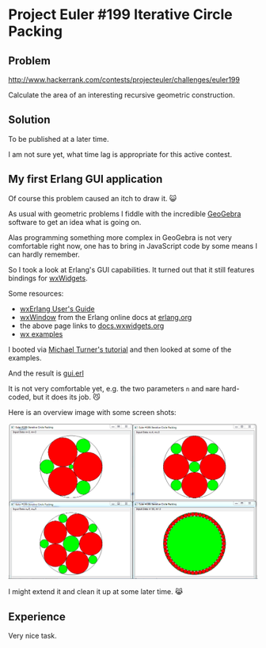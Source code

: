 # Project Euler #199 Iterative Circle Packing

## Problem
http://www.hackerrank.com/contests/projecteuler/challenges/euler199

Calculate the area of an interesting recursive geometric construction.


## Solution
To be published at a later time.

I am not sure yet, what time lag is appropriate for this active contest. 

## My first Erlang GUI application
Of course this problem caused an itch to draw it. :smiley_cat:

As usual with geometric problems I fiddle with the incredible [GeoGebra](https://www.geogebra.org)
software to get an idea what is going on. 

Alas programming something more complex in GeoGebra is not very comfortable
right now, one has to bring in JavaScript code by some means I can hardly
remember.

So I took a look at Erlang's GUI capabilities.
It turned out that it still features bindings for [wxWidgets](http://www.wxwidgets.org/).

Some resources:
* [wxErlang User's Guide](http://erlang.org/doc/apps/wx/users_guide.html)
* [wxWindow](http://erlang.org/doc/man/wxWindow.html) from the Erlang online docs at [erlang.org](http://www.erlang.org/)
* the above page links to [docs.wxwidgets.org](http://docs.wxwidgets.org/2.8.12/wx_wxwindow.html)
* [wx examples](https://github.com/erlang/otp/tree/master/lib/wx/examples)

I booted via [Michael Turner's tutorial](http://www.idiom.com/~turner/wxtut/wxwidgets.html)
and then looked at some of the examples.

And the result is [gui.erl](https://github.com/mvw/hackerrank/blob/master/ProjectEuler/Project%20Euler%20%23199%20Iterative%20Circle%20Packing/gui.erl)

It is not very comfortable yet, e.g. the two parameters `n` and `m`are hard-coded, but it
does its job. :smirk_cat:

Here is an overview image with some screen shots:

![xmas2017](https://github.com/mvw/hackerrank/blob/master/ProjectEuler/Project%20Euler%20%23199%20Iterative%20Circle%20Packing/xmas2017.png)

I might extend it and clean it up at some later time. :joy_cat:


## Experience
Very nice task.
